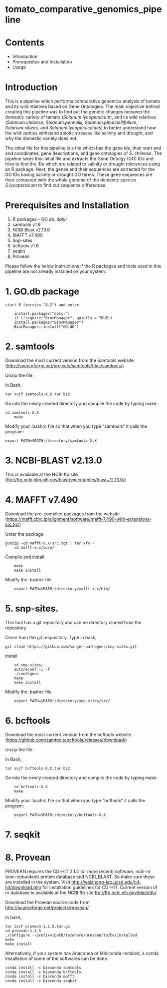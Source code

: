 # tomato_comparative_genomics_pipeline
# Contents
* Introduction
* Prerequisites and Installation
* Usage

# Introduction
This is a pipeline which performs comparative genomics analysis of tomato and its wild relatives based on Gene Ontologies.
The main objective behind creating this pipeline was to find out the genetic changes between the domestic variety of tamato (_Solanum.lycopersicum_), and its wild relatives (_Solanum.chilense, Solanum.pennellii, Solanum.pimpinellifolium, Solanum.sitiens_, and _Solanum.lycopersicoides_) to better understand how the wild varities withstand abiotic stresses like salinity and drought, and why the domestic variety does not.

The initial file for this pipeline is a file which has the gene ids, their start and end coordinates, gene descriptions, and gene ontologies of _S. chilense_. The pipeline takes this initial file and extracts the Gene Ontolgy (GO) IDs and tries to find the IDs which are related to salinity or drought tolerances using an R package. Next, the genes and their sequences are extracted for the GO IDs having salinity or drought GO terms. These gene sequences are then compared with the whole genome of the domestic species _S.lycopersicum_ to find out sequence differences. 

# Prerequisites and Installation
1. R packages - GO.db, dplyr
2. samtools v1.9
3. NCBI Blast v2.13.0
4. MAFFT v7.490 
5. Snp-sites
6. bcftools v1.6 
7. seqkit
8. Provean 

Please follow the below instructions if the R packages and tools used in this pipeline are not already installed on your system.

# 1. GO.db package

    start R (version "4.2") and enter:

        install.packages("dplyr")
        if (!require("BiocManager", quietly = TRUE))
        install.packages("BiocManager")
        BiocManager::install("GO.db")

# 2. samtools

Download the most current version from the Samtools website (http://sourceforge.net/projects/samtools/files/samtools/) 
    
Unzip the file  
    
In Bash,

	tar xvjf samtools-X.X.tar.bz2  
        
Go into the newly created directory and compile the code by typing make: 
    
	cd samtools-X.X     
        make     
        
Modify your .bashrc file so that when you type "samtools" it calls the program: 
    
	export PATH=$PATH:/directory/samtools-X.X
        
# 3. NCBI-BLAST v2.13.0

This is available at the NCBI ftp site (ftp://ftp.ncbi.nlm.nih.gov/blast/executables/blast+/2.13.0/)

# 4. MAFFT v7.490

Download the pre-compiled packages from the website (https://mafft.cbrc.jp/alignment/software/mafft-7.490-with-extensions-src.tgz)
    
Untar the package  
    
 	gunzip -cd mafft-x.x-src.tgz | tar xfv -      
     	cd mafft-x.x/core/   
        
Compile and install 
    
     	make       
     	make install  
        
Modify the .bashrc file 
    
     	export PATH=$PATH:/directory/mafft-x.x/bin/     
        
# 5. snp-sites. 

This tool has a git repository and can be directory cloned from the repository

Clone from the git respository. Type in bash;  

	git clone https://github.com/sanger-pathogens/snp-sites.git   
        
Install  
    
    	cd snp-sites/      
    	autoreconf -i -f      
    	./configure      
    	make      
    	make install  
        
Modify the .bashrc file  
    
    	export PATH=$PATH:/directory/snp-sites/src/  
        
# 6. bcftools

Download the most current version from the bcftools website (https://github.com/samtools/bcftools/releases/download/)
    
Unzip the file  
    
In Bash,
    
	tar xvjf bcftools-X.X.tar.bz2  
        
Go into the newly created directory and compile the code by typing make: 
    
    	cd bcftools-X.X     
    	make     
        
Modify your .bashrc file so that when you type "bcftools" it calls the program: 
    
    	export PATH=$PATH:/directory/bcftools-X.X

# 7. seqkit

# 8. Provean

PROVEAN requires the CD-HIT 3.1.2 (or more recent) software, ncbi-nr (non-redundant) protein database and NCBI_BLAST. So make sure these are installed in the system.
Visit http://weizhong-lab.ucsd.edu/cd-hit/download.php for installation guidelines for CD-HIT.
Current version of nr database is available at the NCBI ftp site ftp://ftp.ncbi.nih.gov/blast/db/

Download the Provean source code from http://sourceforge.net/projects/provean/

In bash,

	tar zxvf provean-1.1.5.tar.gz
	cd provean-1.1.5
	./configure --prefix=/path/to/where/provean/to/be/installed
	make
	make install
	

Alternatively, if your system has Anaconda or Miniconda installed, a conda installation of some of the softwares can be done. 

   	conda install -c bioconda samtools
   	conda install -c bioconda bcftools
   	conda install -c bioconda mafft
   	conda install -c bioconda seqkit
